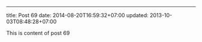 ---
title: Post 69
date: 2014-08-20T16:59:32+07:00
updated: 2013-10-03T08:48:28+07:00

This is content of post 69